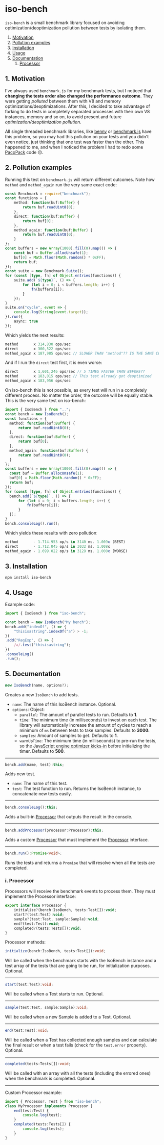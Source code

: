 # iso-bench
`iso-bench` is a small benchmark library focused on avoiding optimization/deoptimization pollution between tests by isolating them.

1. [Motivation](#1-motivation)
1. [Pollution examples](#2-pollution-examples)
1. [Installation](#3-installation)
1. [Usage](#4-usage)
1. [Documentation](#5-documentation)
   1. [Processor](#i-processor)

## 1. Motivation
I've always used `benchmark.js` for my benchmark tests, but I noticed that **changing the tests order also changed the performance outcome**. They were getting _polluted_ between them with V8 and memory optimizations/deoptimizations. After this, I decided to take advantage of forking to do tests in completely separated processes with their own V8 instances, memory and so on, to avoid present and future _optimization/deoptimization pollution_.

All single threaded benchmark libraries, like [benny](https://github.com/caderek/benny) or [benchmark.js](https://github.com/bestiejs/benchmark.js) have this problem, so you may had this pollution on your tests and you didn't even notice, just thinking that one test was faster than the other. This happened to me, and when I noticed the problem I had to redo some [PacoPack](https://github.com/Llorx/pacopack) code ☹️.

## 2. Pollution examples
Running this test on `benchmark.js` will return different outcomes. Note how `method` and `method_again` run the very same exact code:
```typescript
const Benchmark = require("benchmark");
const functions = {
    method: function(buf:Buffer) {
        return buf.readUint8(0);
    },
    direct: function(buf:Buffer) {
        return buf[0];
    },
    method_again: function(buf:Buffer) {
        return buf.readUint8(0);
    }
};
const buffers = new Array(1000).fill(0).map(() => {
    const buf = Buffer.allocUnsafe(1);
    buf[0] = Math.floor(Math.random() * 0xFF);
    return buf;
});
const suite = new Benchmark.Suite();
for (const [type, fn] of Object.entries(functions)) {
    suite.add(`${type}`, () => {
        for (let i = 0; i < buffers.length; i++) {
            fn(buffers[i]);
        }
    });
}
suite.on("cycle", event => {
    console.log(String(event.target));
}).run({
    async: true
});
```
Which yields the next results:
```typescript
method       x 314,830 ops/sec
direct       x 300,522 ops/sec
method_again x 187,985 ops/sec // SLOWER THAN "method"?? IS THE SAME CODE!!
```
And if I run the `direct` test first, it is even worse:
```typescript
direct       x 1,601,246 ops/sec // 5 TIMES FASTER THAN BEFORE??
method       x 183,015 ops/sec // This test already got deoptimized
method_again x 183,956 ops/sec
```
On iso-bench this is not possible, as every test will run in a completely different process. No matter the order, the outcome will be equally stable. This is the very same test on iso-bench:
```typescript
import { IsoBench } from "..";
const bench = new IsoBench();
const functions = {
  method: function(buf:Buffer) {
      return buf.readUint8(0);
  },
  direct: function(buf:Buffer) {
      return buf[0];
  },
  method_again: function(buf:Buffer) {
      return buf.readUint8(0);
  }
};
const buffers = new Array(1000).fill(0).map(() => {
  const buf = Buffer.allocUnsafe(1);
  buf[0] = Math.floor(Math.random() * 0xFF);
  return buf;
});
for (const [type, fn] of Object.entries(functions)) {
  bench.add(`${type}`, () => {
      for (let i = 0; i < buffers.length; i++) {
          fn(buffers[i]);
      }
  });
}
bench.consoleLog().run();
```
Which yields these results with zero pollution:
```typescript
method       - 1.714.953 op/s in 3140 ms. 1.009x (BEST)
direct       - 1.712.045 op/s in 3032 ms. 1.008x
method_again - 1.699.022 op/s in 3128 ms. 1.000x (WORSE)
```

## 3. Installation
```
npm install iso-bench
```

## 4. Usage
Example code:
```typescript
import { IsoBench } from "iso-bench";

const bench = new IsoBench("My bench");
bench.add("indexOf", () => {
    "thisisastring".indexOf("a") > -1;
})
.add("RegExp", () => {
    /a/.test("thisisastring");
})
.consoleLog()
.run();
```

## 5. Documentation
```typescript
new IsoBench(name, options?);
```
Creates a new `IsoBench` to add tests.
- `name`: The name of this IsoBench instance. Optional.
- `options`: Object:
    - `parallel`: The amount of parallel tests to run. Defaults to **1**.
    - `time`: The minimum time (in milliseconds) to invest on each test. The library will automatically increase the amount of cycles to reach a minimum of `ms` between tests to take samples. Defaults to **3000**.
    - `samples`: Amount of samples to get. Defaults to **1**.
    - `warmUpTime`: The minimum time (in milliseconds) to pre-run the tests, so the [JavaScript engine optimizer kicks-in](https://doar-e.github.io/blog/2019/01/28/introduction-to-turbofan/#compilation-pipeline:~:text=If%20the%20function%20gets%20executed%20a%20lot%2C%20TurboFan%20will%20generate%20some%20optimized%20code) before initializing the timer. Defaults to **500**.

---
```typescript
bench.add(name, test):this;
```
Adds new test.
- `name`: The name of this test.
- `test`: The test function to run.
Returns the IsoBench instance, to concatenate new tests easily.

---
```typescript
bench.consoleLog():this;
```
Adds a built-in [Processor](#processor) that outputs the result in the console.

---
```typescript
bench.addProcessor(processor:Processor):this;
```
Adds a custom [Processor](#processor) that must implement the [Processor](#processor) interface.

---
```typescript
bench.run():Promise<void>;
```
Runs the tests and returns a `Promise` that will resolve when all the tests are completed.

### i. Processor
Processors will receive the benchmark events to process them. They must implement the Processor interface:
```typescript
export interface Processor {
    initialize?(bench:IsoBench, tests:Test[]):void;
    start?(test:Test):void;
    sample?(test:Test, sample:Sample):void;
    end?(test:Test):void;
    completed?(tests:Tests[]):void;
}
```

Processor methods:
```typescript
initialize(bench:IsoBench, tests:Test[]):void;
```
Will be called when the benchmark starts with the IsoBench instance and a test array of the tests that are going to be run, for initialization purposes. Optional.

---
```typescript
start(test:Test):void;
```
Will be called when a Test starts to run. Optional.

---
```typescript
sample(test:Test, sample:Sample):void;
```
Will be called when a new Sample is added to a Test. Optional.

---
```typescript
end(test:Test):void;
```
Will be called when a Test has collected enough samples and can calculate the final result or when a test fails (check for the `test.error` property). Optional.

---
```typescript
completed(tests:Tests[]):void;
```
Will be called with an array with all the tests (including the errored ones) when the benchmark is completed. Optional.

---
Custom Processor example:
```typescript
import { Processor, Test } from "iso-bench";
class MyProcessor implements Processor {
    end(test:Test) {
        console.log(test);
    }
    completed(tests:Tests[]) {
        console.log(tests);
    }
}
```